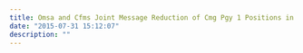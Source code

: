 ```yaml
---
title: Omsa and Cfms Joint Message Reduction of Cmg Pgy 1 Positions in Ontario
date: "2015-07-31 15:12:07"
description: ""
---
```

